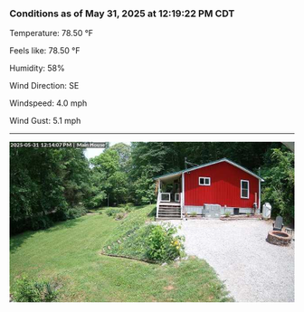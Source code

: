 ### Conditions as of May 31, 2025 at 12:19:22 PM CDT 

Temperature: 78.50 &deg;F

Feels like: 78.50 &deg;F

Humidity: 58%

Wind Direction: SE

Windspeed: 4.0 mph

Wind Gust: 5.1 mph

---

<img src="./images/latest.jpeg"/>

